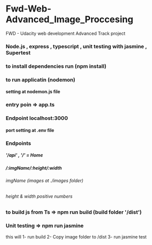 # Fwd-Web-Advanced_Image_Proccesing
FWD - Udacity web development Advanced Track project 
### Node.js , express , typescript , unit testing with jasmine , Supertest

### to install dependencies run (npm install)

### to run applicatin (nodemon)
#### setting at nodemon.js file

### entry poin => app.ts

### Endpoint localhost:3000
#### port setting at .env file

### Endpoints
##### '/api' , '/'   = Home 
##### /:imgName/:height/:width

###### imgName (images at ./images folder)
###### height & width positive numbers

### to build js from Ts  => npm run build (build folder '/dist')

### Unit testing => npm run jasmine
 this will 
1- run build 
2- Copy image folder to /dist
3- run jasmine test 
